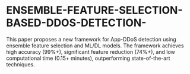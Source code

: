 # ENSEMBLE-FEATURE-SELECTION-BASED-DDOS-DETECTION-
 This paper proposes a new framework for App-DDoS detection using ensemble feature selection and ML/DL models. The framework achieves high accuracy (99%+), significant feature reduction (74%+), and low computational time (0.15+ minutes), outperforming state-of-the-art techniques. 

